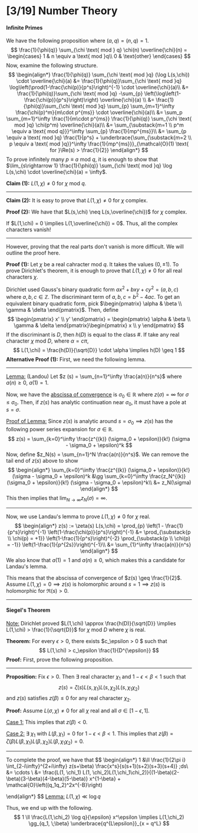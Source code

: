 # [3/19] Number Theory

#### Infinite Primes

We have the following proposition where $(a,q) = (n,q) = 1$. 
$$
\frac{1}{\phi(q)} \sum_{\chi \text{ mod } q} \chi(n) \overline{\chi}(n) = \begin{cases} 
1 & n \equiv a \text{ mod }q\\
0 & \text{other}
\end{cases}
$$
Now, examine the following structure.
$$
\begin{align*}
\frac{1}{\phi(q)} \sum_{\chi \text{ mod }q} (\log L(s,\chi)) \cdot \overline{\chi}(a) &= \frac{1}{\phi(q)}\sum_{\chi \text{ mod }q} \log\left(\prod(1-\frac{\chi(p)}{p^s}\right)^{-1} \cdot \overline{\chi}(a)\\
&= \frac{1}{\phi(q)}\sum_{\chi \text{ mod }q} -\sum_{p} \left(\log\left(1-\frac{\chi(p)}{p^s}\right)\right) \overline{\chi}(a) \\
&= \frac{1}{\phi(q)}\sum_{\chi \text{ mod }q} \sum_{p} \sum_{m=1}^\infty \frac{\chi(p)^m}{m\cdot p^{ms}} \cdot \overline{\chi}(a)\\
&= \sum_p \sum_{m=1}^\infty \frac{1}{m\cdot p^{ms}} \frac{1}{\phi(q)} \sum_{\chi \text{ mod }q} \chi(p^m) \overline{\chi}(a)\\
&= \sum_{\substack{m=1 \\ p^m \equiv a \text{ mod q}}}^\infty \sum_{p} \frac{1}{mp^{ms}}\\
&= \sum_{p \equiv a \text{ mod }q} \frac{1}{p^s} + \underbrace{\sum_{\substack{m=2 \\ p \equiv a \text{ mod }q}}^\infty \frac{1}{mp^{ms}}}_{\mathcal{O}(1) \text{ for }\Re(s) > \frac{1}{2}}
\end{align*}
$$
To prove infinitely many $p \equiv a \text{ mod }q$, it is enough to show that $\lim_{s\rightarrow 1} \frac{1}{\phi(q)} \sum_{\chi \text{ mod }q} \log L(s,\chi) \cdot \overline{\chi}(a) = \infty$. 

**Claim (1):** $L(1,\chi) \neq 0$ for $\chi \text{ mod }q$. 

---

**Claim (2):** It is easy to prove that $L(1,\chi) \neq 0$ for $\chi$ complex.

**Proof (2):** We have that $L(s,\chi) \neq L(s,\overline{\chi})$ for $\chi$ complex.

If $L(1,\chi) = 0 \implies L(1,\overline{\chi}) = 0$. Thus, all the complex characters vanish!

---

However, proving that the real parts don't vanish is more difficult. We will outline the proof here.

**Proof (1):** Let $\chi$ be a real cahracter $\text{ mod }q$. It takes the values $(0, \pm 1)$. To prove Dirichlet's theorem, it is enough to prove that $L(1,\chi) \neq 0$ for all real characters $\chi$. 

Dirichlet used Gauss's binary quadratic form $ax^2 + bxy + cy^2 = (a,b,c)$ where $a,b,c \in \mathbb{Z}$. The discriminant term of $a,b,c = b^2 - 4ac$. To get an equivalent binary quadratic form, pick $\begin{pmatrix} \alpha & \beta \\ \gamma & \delta \end{pmatrix}$. Then, define
$$
\begin{pmatrix}
x' \\ y'
\end{pmatrix} = \begin{pmatrix} \alpha & \beta \\ \gamma & \delta \end{pmatrix}\begin{pmatrix}
x \\ y
\end{pmatrix}
$$
If the discriminant is $D$, then $h(D)$ is equal to the class $\#$. If take any real character $\chi \text{ mod } D$, where $\alpha = c\pi$, 
$$
L(1,\chi) = \frac{h(D)}{\sqrt{D}} \cdot \alpha \implies h(D) \geq 1
$$
**Alternative Proof (1):** First, we need the following lemma.

---

<u>Lemma:</u> (Landou) Let $z (s) = \sum_{n=1}^\infty \frac{a(n)}{n^s}$ where $a(n) \geq 0$, $a(1) = 1$. 

Now, we have the <u>abscissa of convergence</u> is $\sigma_0 \in \mathbb{R}$ where $z(\sigma) = \infty$ for $\sigma \leq \sigma_0$. Then, if $z(s)$ has analytic continuation near $\sigma_0$, it must have a pole at $s = \sigma$. 

<u>Proof of Lemma:</u> Since $z(s)$ is analytic around $s = \sigma_0 \implies z(s)$ has the following power series expansion for $\sigma \in \mathbb{R}$. 
$$
z(s) = \sum_{k=0}^\infty \frac{z^{(k)} (\sigma_0 + \epsilon)}{k!} (\sigma - \sigma_0 + \epsilon)^k
$$
Now, define $z_N(s) = \sum_{n=1}^N \frac{a(n)}{n^s}$. We can remove the tail end of $z(s)$ above to show
$$
\begin{align*}
\sum_{k=0}^\infty \frac{z^{(k)} (\sigma_0 + \epsilon)}{k!} (\sigma - \sigma_0 + \epsilon)^k &\gg \sum_{k=0}^\infty \frac{z_N^{(k)} (\sigma_0 + \epsilon)}{k!} (\sigma - \sigma_0 + \epsilon)^k\\
&= z_N(\sigma)
\end{align*}
$$
This then implies that $\lim_{N\rightarrow \infty} z_N(\sigma) = \infty$. 

---

Now, we use Landau's lemma to prove $L(1,\chi) \neq 0$ for $\chi$ real. 
$$
\begin{align*}
z(s) := \zeta(s) L(s,\chi) = \prod_{p} \left(1 - \frac{1}{p^s}\right)^{-1} \left(1-\frac{\chi(p)}{p^s}\right)^{-1} &= \prod_{\substack{p \\ \chi(p) = +1}} \left(1-\frac{1}{p^s}\right)^{-2} \prod_{\substack{p \\ \chi(p) = -1}} \left(1-\frac{1}{p^{2s}}\right)^{-1}\\
&= \sum_{1}^\infty \frac{a(n)}{n^s}
\end{align*}
$$
We also know that $a(1) = 1$ and $a(n) \geq 0$, which makes this a candidate for Landau's lemma. 

This means that the abscissa of convergence of $z(s) \geq \frac{1}{2}$. Assume $L(1,\chi) = 0 \implies z(s)$ is holomorphic around $s=1 \implies z(s)$ is holomorphic for $\Re(s) > 0$​.  

-----

#### Siegel's Theorem

<u>Note:</u> Dirichlet proved $L(1,\chi) \approx \frac{h(D)}{\sqrt{D}} \implies L(1,\chi) > \frac{1}{\sqrt{D}}$ for $\chi \text{ mod }D$ where $\chi$​ is real.

**Theorem:** For every $\epsilon > 0$, there exists $c_\epsilon > 0 $ such that 
$$
L(1,\chi) > c_\epsilon \frac{1}{D^{\epsilon}}
$$
**Proof:** First, prove the following proposition.

---

**Proposition:** Fix $\epsilon > 0$. Then $\exists$ real character $\chi_1$ and $1-\epsilon < \beta < 1$ such that 
$$
z(s) = \zeta(s) L(s,\chi_1) L(s,\chi_2) L(s,\chi_1\chi_2)
$$
and $z(s)$ satisfies $z(\beta) \leq 0$ for any real character $\chi_2$. 

**Proof:** Assume $L(\sigma,\chi) \neq 0$ for all $\chi$ real and all $\sigma \in [1-\epsilon, 1]$. 

<u>Case 1:</u> This implies that $z(\beta) < 0$. 

<u>Case 2:</u> $\exists \;\chi_1$ with $L(\beta, \chi_1) = 0$ for $1-\epsilon < \beta < 1$. This implies that $z(\beta) = \zeta(\beta) L(\beta, \chi_1) L(\beta, \chi_2) L(\beta, \chi_1\chi_2) = 0$.  

---

To complete the proof, we have that 
$$
\begin{align*}
1 &\ll \frac{1}{2\pi i} \int_{2-i\infty}^{2+i\infty} z(s+\beta) \frac{x^s}{s(s+1)(s+2)(s+3)(s+4)} \;ds\\
&= \cdots \\
&= \frac{L(1, \chi_1) L(1, \chi_2)L(1,\chi_1\chi_2)}{(1-\beta)(2-\beta)(3-\beta)(4-\beta)(5-\beta)} x^{1-\beta} + \mathcal{O}\left((q_1q_2)^2x^{-B}\right)


\end{align*}
$$
<u>Lemma:</u> $L(1,\chi) \ll \log q$ 

Thus, we end up with the following.
$$
1 \ll \frac{L(1,\chi_2) \log q}{\epsilon} x^\epsilon \implies L(1,\chi_2) \gg_{q_1, \;\beta} \underbrace{q^{L\epsilon}}_{x = q^L}
$$
